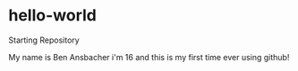 # hello-world
Starting Repository

My name is Ben Ansbacher i'm 16 and this is my first time ever using github!
